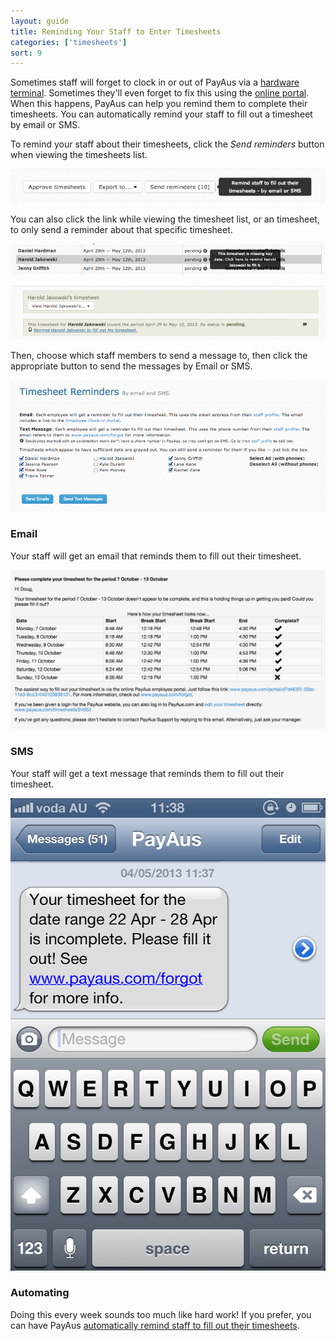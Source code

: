 ```yaml
---
layout: guide
title: Reminding Your Staff to Enter Timesheets
categories: ['timesheets']
sort: 9
---
```


Sometimes staff will forget to clock in or out of PayAus via a [hardware terminal](../../portals/). Sometimes they'll even forget to fix this using the [online portal](../../forgot/). When this happens, PayAus can help you remind them to complete their timesheets. You can automatically remind your staff to fill out a timesheet by email or SMS.

To remind your staff about their timesheets, click the *Send reminders* button when viewing the timesheets list.

![Timesheet reminders button](/img/timesheets/send_reminders_button.png)

You can also click the link while viewing the timesheet list, or an timesheet, to only send a reminder about that specific timesheet.

![Reminder link on timesheets list](/img/timesheets/timesheet_list_reminders.png)

![Timesheet reminder link](/img/timesheets/timesheet_reminder_link.png)

Then, choose which staff members to send a message to, then click the appropriate button to send the messages by Email or SMS.

![Timesheet reminders staff list](/img/timesheets/reminders.png)

### Email

Your staff will get an email that reminds them to fill out their timesheet.

![Welcome email](/img/timesheets/reminder_email.png)

### SMS

Your staff will get a text message that reminds them to fill out their timesheet.

![Timesheet reminder SMS](/img/timesheets/reminder_sms.png)

### Automating

Doing this every week sounds too much like hard work! If you prefer, you can have PayAus [automatically remind staff to fill out their timesheets](../../notifications/tasks/).